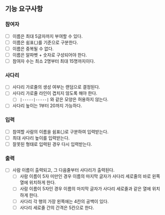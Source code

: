 ## 기능 요구사항
### 참여자
- [ ] 이름은 최대 5글자까지 부여할 수 있다.
- [ ] 이름은 쉼표(,)를 기준으로 구분한다.
- [ ] 이름은 중복될 수 없다.
- [ ] 이름은 알파벳 + 숫자로 구성되어야 한다.
- [ ] 참여자 수는 최소 2명부터 최대 15명까지이다. 

### 사다리
- [ ] 사다리 가로줄의 생성 여부는 랜덤으로 결정된다.
- [ ] 사다리 가로줄 라인이 겹치지 않도록 해야 한다.
    - [ ] `|-----|-----|` 와 같은 모양은 허용하지 않는다.
- [ ] 사다리 높이는 1부터 20까지 가능하다.

### 입력
- [ ] 참여할 사람의 이름을 쉼표(,)로 구분하여 입력받는다.
- [ ] 최대 사다리 높이를 입력받는다.
- [ ] 잘못된 형태로 입력된 경우 다시 입력받는다.

### 출력
- [ ] 사람 이름이 출력되고, 그 다음줄부터 사다리가 출력된다.
  - [ ] 사람 이름이 5자 미만인 경우 이름의 마지막 글자가 사다리 세로줄의 바로 왼쪽 열에 위치하게 한다.
  - [ ] 사람 이름이 5자인 경우 이름의 마지막 글자가 사다리 세로줄과 같은 열에 위치하게 한다.
  - [ ] 사다리 각 행의 가장 왼쪽에는 4칸의 공백이 있다.
  - [ ] 사다리 세로줄 간의 간격은 5칸으로 한다.
